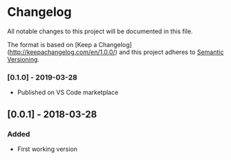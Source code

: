 # Changelog
All notable changes to this project will be documented in this file.

The format is based on [Keep a Changelog] (http://keepachangelog.com/en/1.0.0/) and this project adheres to [Semantic Versioning](http://semver.org/spec/v2.0.0.html).


### [0.1.0] - 2019-03-28
- Published on VS Code marketplace

## [0.0.1] - 2018-03-28
### Added
- First working version
